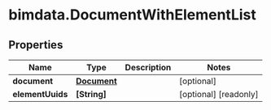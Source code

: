# bimdata.DocumentWithElementList

## Properties

Name | Type | Description | Notes
------------ | ------------- | ------------- | -------------
**document** | [**Document**](Document.md) |  | [optional] 
**elementUuids** | **[String]** |  | [optional] [readonly] 


